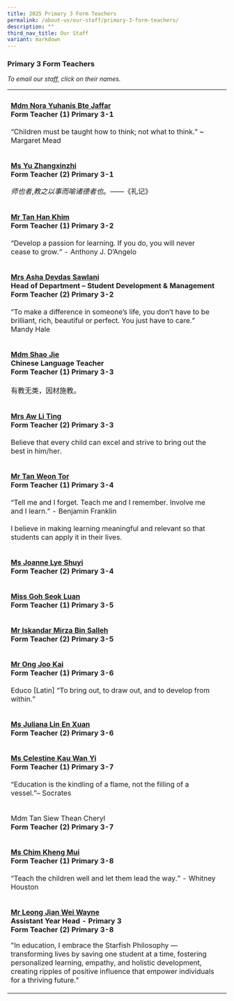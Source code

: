 ```yaml
---
title: 2025 Primary 3 Form Teachers
permalink: /about-us/our-staff/primary-3-form-teachers/
description: ""
third_nav_title: Our Staff
variant: markdown
---
```

<h3>Primary 3 Form Teachers</h3>
<p><em>To email our staff, click on their names.</em></p>
<table><colgroup> <col> <col> </colgroup>
<tbody>
<tr>
<th rowspan="1" colspan="1">
</th>
<th rowspan="1" colspan="1">
</th>
</tr>
<tr>
<td rowspan="1" colspan="1">
<p><strong><a rel="noopener noreferrer nofollow" target="_blank" href="mailto:nora_yuhanis_jaffar@moe.edu.sg">Mdm Nora Yuhanis Bte Jaffar</a></strong> <br><strong>Form Teacher (1) Primary 3-1</strong> <br> <br>“Children must be taught how to think; not what to think.” ~ Margaret Mead</p>
</td>
<td rowspan="1" colspan="1">
</td>
</tr>
<tr>
<td rowspan="1" colspan="1">
<p><strong><a rel="noopener noreferrer nofollow" target="_blank" href="mailto:yu_zhangxinzhi@moe.edu.sg">Ms Yu Zhangxinzhi</a></strong> <br><strong>Form Teacher (2) Primary 3-1</strong></p>
<p><em>师也者</em>,<em>教之以事而喻诸德者也</em>。——《礼记》</p>
</td>
<td rowspan="1" colspan="1">
</td>
</tr>
<tr>
<td rowspan="1" colspan="1">
<p><strong><a rel="noopener noreferrer nofollow" target="_blank" href="mailto:tan_han_khim@moe.edu.sg">Mr Tan Han Khim</a></strong> <br><strong>Form Teacher (1) Primary 3-2</strong> <br> <br>“Develop a passion for learning. If you do, you will never cease to grow.” - Anthony J. D’Angelo</p>
</td>
<td rowspan="1" colspan="1">
</td>
</tr>
<tr>
<td rowspan="1" colspan="1">
<p><strong><a rel="noopener noreferrer nofollow" target="_blank" href="mailto:asha_devdas_sawlani@moe.edu.sg">Mrs Asha Devdas Sawlani</a></strong> <br><strong>Head of Department – Student Development &amp; Management</strong><br><strong>Form Teacher (2) Primary 3-2</strong> <br> <br>“To make a difference in someone’s life, you don’t have to be brilliant, rich, beautiful or perfect. You just have to care.” Mandy Hale</p>
</td>
<td rowspan="1" colspan="1">
</td>
</tr>
<tr>
<td rowspan="1" colspan="1">
<p><strong><a rel="noopener noreferrer nofollow" target="_blank" href="mailto:shao_jie@moe.edu.sg">Mdm Shao Jie</a></strong> <br><strong>Chinese Language Teacher</strong> <br><strong>Form Teacher (1) Primary 3-3</strong> <br> <br>有教无类，因材施教。</p>
</td>
<td rowspan="1" colspan="1">
</td>
</tr>
<tr>
<td rowspan="1" colspan="1">
<p><strong><a rel="noopener noreferrer nofollow" target="_blank" href="mailto:heng_li_ting@moe.edu.sg">Mrs Aw Li Ting</a></strong> <br><strong>Form Teacher (2) Primary 3-3</strong> <br> <br>Believe that every child can excel and strive to bring out the best in him/her.</p>
</td>
<td rowspan="1" colspan="1">
</td>
</tr>
<tr>
<td rowspan="1" colspan="1">
<p><strong><a rel="noopener noreferrer nofollow" target="_blank" href="mailto:tan_weon_tor@moe.edu.sg">Mr Tan Weon Tor</a></strong> <br><strong>Form Teacher (1) Primary 3-4</strong> <br> <br>“Tell me and I forget. Teach me and I remember. Involve me and I learn.” - Benjamin Franklin <br> <br>I believe in making learning meaningful and relevant so that students can apply it in their lives.</p>
</td>
<td rowspan="1" colspan="1">
</td>
</tr>
<tr>
<td rowspan="1" colspan="1">
<p><strong><a rel="noopener noreferrer nofollow" target="_blank" href="mailto:joanne_lye_shuyi@moe.edu.sg">Ms Joanne Lye Shuyi</a></strong> <br><strong>Form Teacher (2) Primary 3-4</strong></p>
</td>
<td rowspan="1" colspan="1">
</td>
</tr>
<tr>
<td rowspan="1" colspan="1">
<p><strong><a rel="noopener nofollow" target="_blank" href="mailto:goh_seok_luan@moe.edu.sg">Miss Goh Seok Luan</a></strong> <br><strong>Form Teacher (1) Primary 3-5</strong></p>
</td>
<td rowspan="1" colspan="1">
</td>
</tr>
<tr>
<td rowspan="1" colspan="1">
<p><strong><a rel="noopener noreferrer nofollow" target="_blank" href="mailto:iskandar_mirza_salleh@moe.edu.sg">Mr Iskandar Mirza Bin Salleh</a></strong> <br><strong>Form Teacher (2) Primary 3-5</strong></p>
</td>
<td rowspan="1" colspan="1">
</td>
</tr>
<tr>
<td rowspan="1" colspan="1">
<p><strong><a rel="noopener noreferrer nofollow" target="_blank" href="mailto:ong_joo_kai@moe.edu.sg">Mr Ong Joo Kai</a></strong> <br><strong>Form Teacher (1) Primary 3-6</strong> <br> <br>Educo [Latin] “To bring out, to draw out, and to develop from within.”</p>
</td>
<td rowspan="1" colspan="1">
</td>
</tr>
<tr>
<td rowspan="1" colspan="1">
<p><strong><a rel="noopener nofollow" target="_blank" href="mailto:juliana_lin_en_xuan@moe.edu.sg">Ms Juliana Lin En Xuan</a></strong><br><strong>Form Teacher (2) Primary 3-6</strong></p>
</td>
<td rowspan="1" colspan="1">
</td>
</tr>
<tr>
<td rowspan="1" colspan="1">
<p><strong><a rel="noopener noreferrer nofollow" target="_blank" href="mailto:celestine_kau_wan_yi@moe.edu.sg">Ms Celestine Kau Wan Yi</a></strong> <br><strong>Form Teacher (1) Primary 3-7</strong> <br> <br>“Education is the kindling of a flame, not the filling of a vessel.”– Socrates</p>
</td>
<td rowspan="1" colspan="1">
</td>
</tr>
<tr>
<td rowspan="1" colspan="1">
<p>Mdm Tan Siew Thean Cheryl<br><strong>Form Teacher (2) Primary 3-7</strong></p>
</td>
<td rowspan="1" colspan="1">
</td>
</tr>
<tr>
<td rowspan="1" colspan="1">
<p><strong><a rel="noopener noreferrer nofollow" target="_blank" href="mailto:chim_kheng_mui@moe.edu.sg">Ms Chim Kheng Mui</a></strong> <br><strong>Form Teacher (1) Primary 3-8</strong> <br> <br>“Teach the children well and let them lead the way.” - Whitney Houston</p>
</td>
<td rowspan="1" colspan="1">
</td>
</tr>
<tr>
<td rowspan="1" colspan="1">
<p><strong><a rel="noopener noreferrer nofollow" target="_blank" href="mailto:leong_jian_wei@moe.edu.sg">Mr Leong Jian Wei Wayne</a></strong> <br><strong>Assistant Year Head - Primary 3</strong> <br><strong>Form Teacher (2) Primary 3-8</strong></p>
<p>"In education, I embrace the Starfish Philosophy — transforming lives by saving one student at a time, fostering personalized learning, empathy, and holistic development, creating ripples of positive influence that empower individuals for a thriving future."</p>
</td>
<td rowspan="1" colspan="1">
</td>
</tr>
</tbody>
</table>
